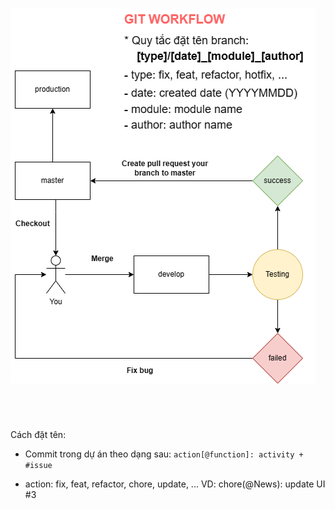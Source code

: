 ![alt text](https://github.com/CuTrung/directory-structure/blob/express/assets/git_workflow.drawio.png?raw=true)

#

<br/>

Cách đặt tên:

- Commit trong dự án theo dạng sau:
  `action[@function]: activity + #issue`

* action: fix, feat, refactor, chore, update, ...
  VD: chore(@News): update UI #3
